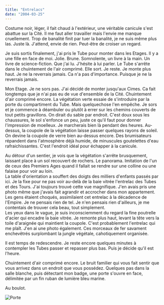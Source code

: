 ```yaml
---
title: "Entrelacs"
date: "2004-03-25"
---
```


Costume noir, léger, il fait chaud à l'extérieur, une véritable canicule s'est abattue sur la Cité. Il me faut aller travailler mais l'envie me manque cruellement. Trop de banalité finit par tuer la banalité, je ne suis même plus las. Juste là. J'attend, envie de rien. Peut-être de croiser un regard.

Je suis sortis finalement, j'ai pris le Tube pour monter dans les Etages. Il y a une fille en face de moi. Jolie. Brune. Somnolente, un livre à la main. Un livre de science-fiction. Que j'ai lu. J'hésite à lui parler. Le Tube s'arrête dans le chuintement de l'air comprimé. Elle sort. Je reste. Je monte plus haut. Je ne la reverrais jamais. Ca n'a pas d'importance. Puisque je ne la reverrais jamais.

Mon Etage. Je ne sors pas. J'ai décidé de monter jusqu'aux Cimes. Ca fait longtemps que je n'ai pas eu de vue d'ensemble de la Cité. Chuintement d'air comprimé encore. La végétation verte essaie de s'introduire par la porte du compartiment du Tube. Mais quelquechose l'en empêche. Je sors et je commence à déambuler ou plutôt à errer sur les chemins couverts de tout petits gravillons. On dirait du sable par endroit. C'est doux sous les chaussures, le sol s'enfonce un peu, juste ce qu'il faut pour donner l'impression de moelleux. Je marcherais bien là pendant des heures. Au-dessus, la coupole de la végétation laisse passer quelques rayons de soleil. On devine la coupole de verre bien au-dessus encore. Des brumisateurs répandent dans l'atmosphère déjà humide, de minuscules goutelettes d'eau rafraichissantes. C'est l'endroit idéal pour échapper à la canicule.

Au détour d'un sentier, je vois que la végétation s'arrête brusquement, laissant place à un sol recouvert de rochers. Le panorama. Imitation de l'un de ceux des Premiers Ages quand il fallait se rendre sur une colline ou une falaise pour voir au loin.  
La table d'orientation a souffert des doigts des milliers d'enfants passés par ici. Je la fixe pour ne pas voir au-delà de la baie vitrée l'entrelac des Tubes et des Tours. J'ai toujours trouvé cette vue magnifique. J'en avais pris une photo même que j'avais fait agrandir et accrocher dans mon appartement. Les gens étaient choqués, assimilaient cet entrelac à la décadence de l'Empire. Je ne pensais rien de tel. Je n'en pensais rien d'ailleurs, je me contentais de trouver cela beau, tout simplement.  
Les yeux dans le vague, je suis inconsciemment du regard la fine poutrelle d'acier qui encadre la baie vitrée. Je remonte plus haut, levant la tête vers la toile d'araignée qui maintient la coupole. C'est probablement l'entrelac qui me plaît. J'en ai une photo également. Ces morceaux de fer savament enchevêtrés surplombant la jungle végétale, cahotiquement organisée.

Il est temps de redescendre. Je reste encore quelques minutes à contempler les Tubes passer et repasser plus bas. Puis je décide qu'il est l'heure.

Chuintement d'air comprimé encore. Le bruit familier qui vous fait sentir que vous arrivez dans un endroit que vous possédez. Quelques pas dans la salle blanche, puis détectant mon badge, une porte s'ouvre en face, délimitée par un fin ruban de lumière bleu marine.

Au boulot.

![Porte](images/porte.png)
